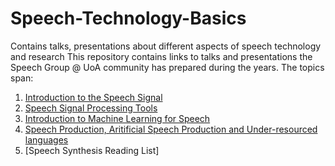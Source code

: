 # Speech-Technology-Basics
Contains talks, presentations about different aspects of speech technology and research
This repository contains links to talks and presentations the Speech Group @ UoA community has prepared during the years. The topics span:
1. [Introduction to the Speech Signal ](https://github.com/SpeechGroupUoAuckland/Speech-Technology-Basics/blob/main/1.%20Introduction%20to%20the%20Speech%20Signal.md)
2. [Speech Signal Processing Tools](https://github.com/SpeechGroupUoAuckland/Speech-Technology-Basics/blob/main/2.%20Speech%20Signal%20Processing%20Tools.md)
3. [Introduction to Machine Learning for Speech](https://github.com/SpeechGroupUoAuckland/Speech-Technology-Basics/blob/main/3.%20Introduction%20to%20Machine%20Learning%20for%20Speech.md)
4. [Speech Production, Aritificial Speech Production and Under-resourced languages](https://github.com/SpeechGroupUoAuckland/Speech-Technology-Basics/blob/main/3.%20Speech%20Production%2C%20Artificial%20Speech%20Production%20and%20Under-resourced%20languages.pptx)
5. [Speech Synthesis Reading List]
